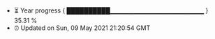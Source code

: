 - ⏳ Year progress { ██████████▁▁▁▁▁▁▁▁▁▁▁▁▁▁▁▁▁▁▁▁ } 35.31 %
- ⏰ Updated on Sun, 09 May 2021 21:20:54 GMT

